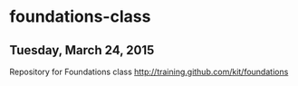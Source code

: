 # foundations-class
## Tuesday, March 24, 2015

Repository for Foundations class http://training.github.com/kit/foundations



